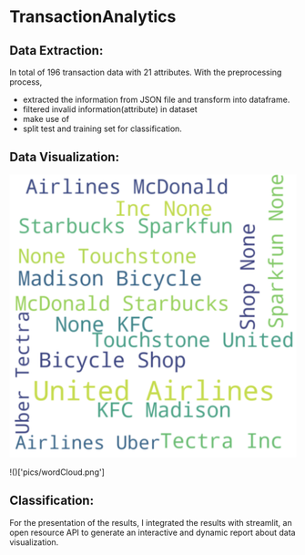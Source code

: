 # TransactionAnalytics

## Data Extraction:
In total of 196 transaction data with 21 attributes. With the preprocessing process,
* extracted the information from JSON file and transform into dataframe.
* filtered invalid information(attribute) in dataset
* make use of 
* split test and training set for classification.

## Data Visualization:
<img src='./pics/wordCloud.png'>

!()['pics/wordCloud.png']

## Classification:

For the presentation of the results, I integrated the results with streamlit, an open resource API to generate an interactive and dynamic report about data visualization.